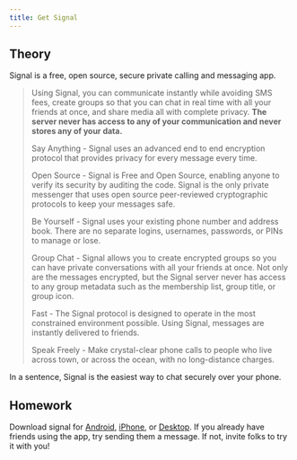 ```yaml
---
title: Get Signal
---
```


## Theory

Signal is a free, open source, secure private calling and messaging app.

> Using Signal, you can communicate instantly while avoiding SMS fees, create
  groups so that you can chat in real time with all your friends at once, and
  share media all with complete privacy. **The server never has access to any
  of your communication and never stores any of your data.**
>
> Say Anything - Signal uses an advanced end to end encryption protocol that
  provides privacy for every message every time.
>
> Open Source - Signal is Free and Open Source, enabling anyone to verify its
  security by auditing the code. Signal is the only private messenger that uses
  open source peer-reviewed cryptographic protocols to keep your messages safe.
>
> Be Yourself - Signal uses your existing phone number and address book. There
  are no separate logins, usernames, passwords, or PINs to manage or lose.
>
> Group Chat - Signal allows you to create encrypted groups so you can have
  private conversations with all your friends at once. Not only are the
  messages encrypted, but the Signal server never has access to any group
  metadata such as the membership list, group title, or group icon.
>
> Fast - The Signal protocol is designed to operate in the most constrained
  environment possible. Using Signal, messages are instantly delivered to
  friends.
>
> Speak Freely - Make crystal-clear phone calls to people who live across town,
  or across the ocean, with no long-distance charges.

In a sentence, Signal is the easiest way to chat securely over your phone.

## Homework

Download signal for [Android][Android], [iPhone][iPhone], or
[Desktop][Desktop]. If you already have friends using the app, try sending them
a message. If not, invite folks to try it with you!

[iPhone]: https://itunes.apple.com/app/signal-private-messenger/id874139669
[Android]: https://play.google.com/store/apps/details?id=org.thoughtcrime.securesms
[Desktop]: https://chrome.google.com/webstore/detail/signal-private-messenger/bikioccmkafdpakkkcpdbppfkghcmihk
